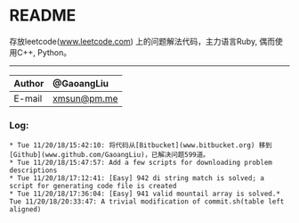 
README
============================== 
存放leetcode(www.leetcode.com) 上的问题解法代码，主力语言Ruby, 偶而使用C++, Python。 

***** 
|Author|@GaoangLiu|
|:---  |:---
|E-mail|xmsun@pm.me

### Log: 
```
* Tue 11/20/18/15:42:10: 将代码从[Bitbucket](www.bitbucket.org) 移到[Github](www.github.com/GaoangLiu)，已解决问题599道。
* Tue 11/20/18/15:47:57: Add a few scripts for downloading problem descriptions
* Tue 11/20/18/17:12:41: [Easy] 942 di string match is solved; a script for generating code file is created
* Tue 11/20/18/17:36:04: [Easy] 941 valid mountail array is solved.* Tue 11/20/18/20:33:47: A trivial modification of commit.sh(table left aligned)
```
